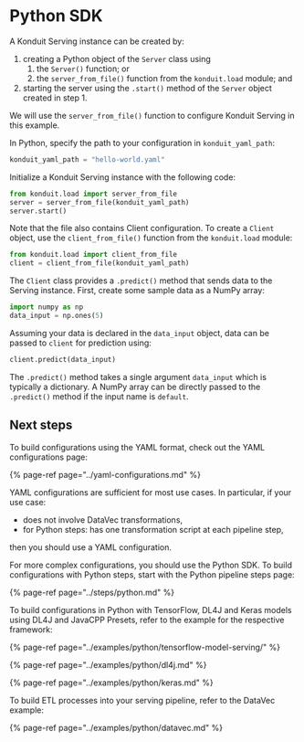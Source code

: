 # Python SDK

A Konduit Serving instance can be created by: 

1. creating a Python object of the `Server` class using 
   1. the `Server()` function; or 
   2. the `server_from_file()` function from the `konduit.load` module; and 
2. starting the server using the `.start()` method of the `Server` object created in step 1. 

We will use the `server_from_file()` function to configure Konduit Serving in this example.

In Python, specify the path to your configuration in `konduit_yaml_path`: 

```python
konduit_yaml_path = "hello-world.yaml"
```

Initialize a Konduit Serving instance with the following code: 

```python
from konduit.load import server_from_file 
server = server_from_file(konduit_yaml_path)
server.start()
```

Note that the file also contains Client configuration. To create a `Client` object, use the `client_from_file()` function from the `konduit.load` module:

```python
from konduit.load import client_from_file 
client = client_from_file(konduit_yaml_path)
```

The `Client` class provides a `.predict()` method that sends data to the Serving instance. First, create some sample data as a NumPy array:

```python
import numpy as np 
data_input = np.ones(5)
```

Assuming your data is declared in the `data_input` object, data can be passed to `client` for prediction using:

```python
client.predict(data_input)
```

The `.predict()` method takes a single argument `data_input` which is typically a dictionary. A NumPy array can be directly passed to the `.predict()` method if the input name is `default`.

## Next steps 

To build configurations using the YAML format, check out the YAML configurations page: 

{% page-ref page="../yaml-configurations.md" %}

YAML configurations are sufficient for most use cases. In particular, if your use case: 

* does not involve DataVec transformations, 
* for Python steps: has one transformation script at each pipeline step,

then you should use a YAML configuration. 

For more complex configurations, you should use the Python SDK. To build configurations with Python steps, start with the Python pipeline steps page:

{% page-ref page="../steps/python.md" %}

To build configurations in Python with TensorFlow, DL4J and Keras models using DL4J and JavaCPP Presets, refer to the example for the respective framework:

{% page-ref page="../examples/python/tensorflow-model-serving/" %}

{% page-ref page="../examples/python/dl4j.md" %}

{% page-ref page="../examples/python/keras.md" %}

To build ETL processes into your serving pipeline, refer to the DataVec example: 

{% page-ref page="../examples/python/datavec.md" %}




